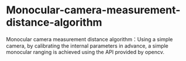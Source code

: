 # Monocular-camera-measurement-distance-algorithm
Monocular camera measurement distance algorithm：Using a simple camera, by calibrating the internal parameters in advance, a simple monocular ranging is achieved using the API provided by opencv.

